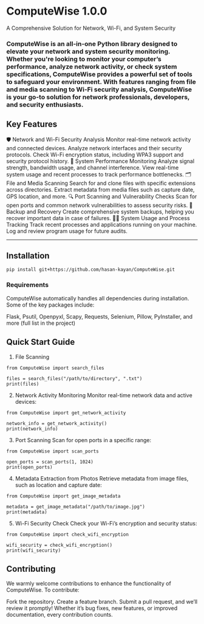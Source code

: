 # ComputeWise 1.0.0
A Comprehensive Solution for Network, Wi-Fi, and System Security

### ComputeWise is an all-in-one Python library designed to elevate your network and system security monitoring. Whether you're looking to monitor your computer’s performance, analyze network activity, or check system specifications, ComputeWise provides a powerful set of tools to safeguard your environment. With features ranging from file and media scanning to Wi-Fi security analysis, ComputeWise is your go-to solution for network professionals, developers, and security enthusiasts.

## Key Features
🛡️ Network and Wi-Fi Security Analysis
Monitor real-time network activity and connected devices.
Analyze network interfaces and their security protocols.
Check Wi-Fi encryption status, including WPA3 support and security protocol history.
🚀 System Performance Monitoring
Analyze signal strength, bandwidth usage, and channel interference.
View real-time system usage and recent processes to track performance bottlenecks.
🗂️ File and Media Scanning
Search for and clone files with specific extensions across directories.
Extract metadata from media files such as capture date, GPS location, and more.
🔍 Port Scanning and Vulnerability Checks
Scan for open ports and common network vulnerabilities to assess security risks.
🔄 Backup and Recovery
Create comprehensive system backups, helping you recover important data in case of failures.
🧑‍💻 System Usage and Process Tracking
Track recent processes and applications running on your machine.
Log and review program usage for future audits.


---------------------------------------------------------------------------------------------------------------------------------------------------------------------------------------------------------------------------------------------

## Installation 
```
pip install git+https://github.com/hasan-kayan/ComputeWise.git

```

### Requirements
ComputeWise automatically handles all dependencies during installation. Some of the key packages include:

Flask, Psutil, Openpyxl, Scapy, Requests, Selenium, Pillow, PyInstaller, and more (full list in the project)




## Quick Start Guide

1. File Scanning
```
from ComputeWise import search_files

files = search_files("/path/to/directory", ".txt")
print(files)
```

2. Network Activity Monitoring
Monitor real-time network data and active devices:
 ```
from ComputeWise import get_network_activity

network_info = get_network_activity()
print(network_info)
```
3. Port Scanning
Scan for open ports in a specific range:

```
from ComputeWise import scan_ports

open_ports = scan_ports(1, 1024)
print(open_ports)
```
4. Metadata Extraction from Photos
Retrieve metadata from image files, such as location and capture date:
```
from ComputeWise import get_image_metadata

metadata = get_image_metadata("/path/to/image.jpg")
print(metadata)
```
5. Wi-Fi Security Check
Check your Wi-Fi’s encryption and security status:
```
from ComputeWise import check_wifi_encryption

wifi_security = check_wifi_encryption()
print(wifi_security)
```

## Contributing
We warmly welcome contributions to enhance the functionality of ComputeWise. To contribute:

Fork the repository.
Create a feature branch.
Submit a pull request, and we’ll review it promptly!
Whether it’s bug fixes, new features, or improved documentation, every contribution counts.




